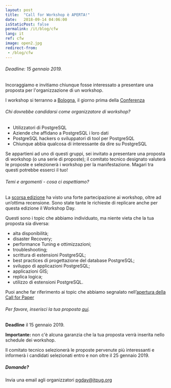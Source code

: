 ```yaml
---
layout: post
title:  "Call for Workshop è APERTA!"
date:   2018-09-14 04:06:00
isStaticPost: false
permalink: /it/blog/cfw
lang: it
ref: cfw
image: open2.jpg
redirect-from:
 - /blog/cfw
---
```


###### Deadline: 15 gennaio 2019.

Incoraggiamo e invitiamo chiunque fosse interessato a presentare una proposta per l'organizzazione di un workshop.

I workshop si terranno a [Bologna](https://2019.pgday.it/en/logistics/), il giorno prima della [Conferenza](https://2019.pgday.it/it/)

###### Chi dovrebbe candidarsi come organizzatore di workshop?

* Utilizzatori di PostgreSQL
* Aziende che affidano a PostgreSQL i loro dati
* PostgreSQL hackers o sviluppatori di tool per PostgreSQL
* Chiunque abbia qualcosa di interessante da dire su PostgreSQL

Se appartieni ad uno di questi gruppi, sei invitato a presentare una proposta di workshop (o una serie di proposte); il comitato tecnico designato valuterà le proposte e selezionerà i workshop per la manifestazione. Magari tra questi potrebbe esserci il tuo!

###### Temi e argomenti - cosa ci aspettiamo?

La [scorsa edizione](https://2018.pgday.it/it/workshop/) ha visto una forte partecipazione ai workshop, oltre ad un’ottima recensione. Sono state tante le richieste di replicare anche per questa edizione il Workshop Day.

Questi sono i topic che abbiamo individuato, ma niente vieta che la tua proposta sia diversa:

* alta disponibilità;
* disaster Recovery;
* performance Tuning e ottimizzazioni;
* troubleshooting;
* scrittura di estensioni PostgreSQL;
* best practices di progettazione del database PostgreSQL;
* sviluppo di applicazioni PostgreSQL;
* applicazioni GIS;
* replica logica;
* utilizzo di estensioni PostgreSQL.

Puoi anche far riferimento ai topic che abbiamo segnalato nell’[apertura della Call for Paper](https://2019.pgday.it/it/blog/cfp)

###### Per favore, inserisci la tua proposta [qui](https://docs.google.com/forms/d/e/1FAIpQLSf4E7nsjgYBjPUSMWNYLihNeXjZaGdkdAgM1ZRWi79S-06YFQ/viewform).

__Deadline__ il 15 gennaio 2019.

__Importante:__ non c'è alcuna garanzia che la tua proposta verrà inserita nello schedule dei workshop.

Il comitato tecnico selezionerà le proposte pervenute più interessanti e informerà i candidati selezionati entro e non oltre il 25 gennaio 2019.

##### Domande?

Invia una email agli organizzatori [pgday@itpug.org](mailto:pgday@itpug.org)
